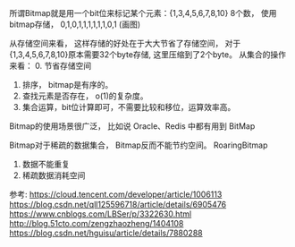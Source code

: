 所谓Bitmap就是用一个bit位来标记某个元素：{1,3,4,5,6,7,8,10} 8个数， 使用bitmap存储，
0,1,0,1,1,1,1,1,1,0,1 (画图)

从存储空间来看， 这样存储的好处在于大大节省了存储空间， 对于{1,3,4,5,6,7,8,10}原本需要32个byte存储, 这里压缩到了2个byte。
从集合的操作来看：
0. 节省存储空间
1. 排序， bitmap是有序的。
2. 查找元素是否存在， o(1)的复杂度。
3. 集合运算，bit位计算即可，不需要比较和移位，运算效率高。
 
Bitmap的使用场景很广泛， 比如说 Oracle、Redis 中都有用到 BitMap

Bitmap对于稀疏的数据集合， Bitmap反而不能节约空间。 RoaringBitmap



1. 数据不能重复
2. 稀疏数据消耗空间





参考:
https://cloud.tencent.com/developer/article/1006113
https://blog.csdn.net/qll125596718/article/details/6905476
https://www.cnblogs.com/LBSer/p/3322630.html
http://blog.51cto.com/zengzhaozheng/1404108
https://blog.csdn.net/hguisu/article/details/7880288
